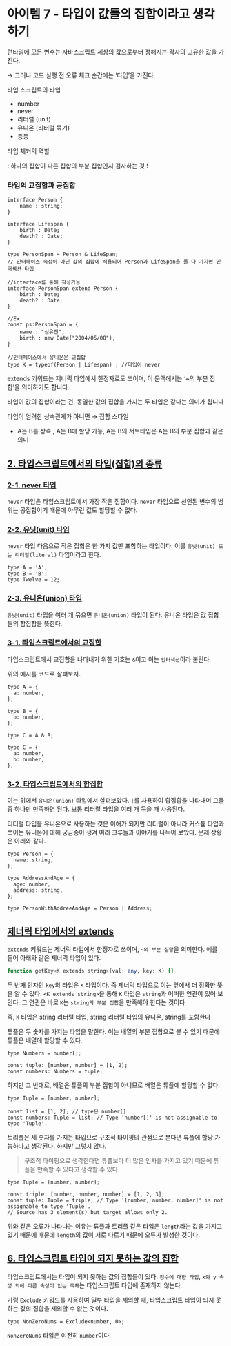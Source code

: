 # 아이템 7 - 타입이  값들의 집합이라고 생각하기

런타임에 모든 변수는 자바스크립트 세상의 값으로부터 정해지는 각자의 고유한 값을 가진다. 

→ 그러나 코드 실행 전 오류 체크 순간에는 ‘타입’을 가진다. 

타입 스크립트의 타입 

- number
- never
- 리터럴 (unit)
- 유니온 (리터럴 묶기)
- 등등

타입 체커의 역할

: 하나의 집합이 다른 집합의 부분 집합인지 검사하는 것 ! 

### 타입의 교집합과 공집합

```tsx
interface Person {
	name : string;
}

interface Lifespan {
	birth : Date;
	death? : Date;
}

type PersonSpan = Person & LifeSpan;
// 인터페이스 속성이 아닌 값의 집합에 적용되어 Person과 LifeSpan을 둘 다 가지면 인터섹션 타입

//interface를 통해 작성가능
interface PersonSpan extend Person {
	birth : Date;
	death? : Date;
}

//Ex
const ps:PersonSpan = {
	name : "심유진",
	birth : new Date("2004/05/08"),
}

//인터페이스에서 유니온은 교집합
type K = typeof(Person | Lifespan) ; //타입이 never
```

extends 키워드는 제너릭 타입에서 한정자로도 쓰이며, 이 문맥에서는 ‘~의 부분 집합’을 의미하기도 합니다.

타입이 값의 집합이라는 건, 동일한 값의 집합을 가지는 두 타입은 같다는 의미가 됩니다 

타입이 엄격한 상속관계가 아니면 → 집합 스타일 

- A는 B를 상속 , A는 B에 할당 가능, A는 B의 서브타입은 A는 B의 부분 집합과 같은 의미

## [**2. 타입스크립트에서의 타입(집합)의 종류**](https://noah-dev.tistory.com/8#2.%20%ED%83%80%EC%9E%85%EC%8A%A4%ED%81%AC%EB%A6%BD%ED%8A%B8%EC%97%90%EC%84%9C%EC%9D%98%20%ED%83%80%EC%9E%85(%EC%A7%91%ED%95%A9)%EC%9D%98%20%EC%A2%85%EB%A5%98-1)

### [**2-1. never 타입**](https://noah-dev.tistory.com/8#2-1.%20never%20%ED%83%80%EC%9E%85-1)

`never` 타입은 타입스크립트에서 가장 작은 집합이다. `never` 타입으로 선언된 변수의 범위는 공집합이기 때문에 아무런 값도 할당할 수 없다.

### [**2-2. 유닛(unit) 타입**](https://noah-dev.tistory.com/8#2-2.%20%EC%9C%A0%EB%8B%9B(unit)%20%ED%83%80%EC%9E%85-1)

`never` 타입 다음으로 작은 집합은 한 가지 값만 포함하는 타입이다. 이를 `유닛(unit) 또는 리터럴(literal)` 타입이라고 한다.

```tsx
type A = 'A';
type B = 'B';
type Twelve = 12;
```

### [**2-3. 유니온(union) 타입**](https://noah-dev.tistory.com/8#2-3.%20%EC%9C%A0%EB%8B%88%EC%98%A8(union)%20%ED%83%80%EC%9E%85-1)

`유닛(unit)` 타입을 여러 개 묶으면 `유니온(union)` 타입이 된다. 유니온 타입은 값 집합들의 합집합을 뜻한다.

### [**3-1. 타입스크립트에서의 교집합**](https://noah-dev.tistory.com/8#3-1.%20%ED%83%80%EC%9E%85%EC%8A%A4%ED%81%AC%EB%A6%BD%ED%8A%B8%EC%97%90%EC%84%9C%EC%9D%98%20%EA%B5%90%EC%A7%91%ED%95%A9-1)

타입스크립트에서 교집합을 나타내기 위한 기호는 `&`이고 이는 `인터섹션`이라 불린다.

위의 예시를 코드로 살펴보자.

```tsx
type A = {
  a: number,
};

type B = {
  b: number,
};

type C = A & B;
```

```tsx
type C = {
  a: number,
  b: number,
};
```

### [**3-2. 타입스크립트에서의 합집합**](https://noah-dev.tistory.com/8#3-2.%20%ED%83%80%EC%9E%85%EC%8A%A4%ED%81%AC%EB%A6%BD%ED%8A%B8%EC%97%90%EC%84%9C%EC%9D%98%20%ED%95%A9%EC%A7%91%ED%95%A9-1)

이는 위에서 `유니온(union)` 타입에서 살펴보았다. `|`를 사용하여 합집합을 나타내며 그들 중 하나만 만족하면 된다. 보통 리터럴 타입을 여러 개 묶을 때 사용된다.

리터럴 타입을 유니온으로 사용하는 것은 이해가 되지만 리터럴이 아니라 커스튬 타입과 쓰이는 유니온에 대해 궁금증이 생겨 여러 크루들과 이야기를 나누어 보았다. 문제 상황은 아래와 같다.

```tsx
type Person = {
  name: string,
};

type AddressAndAge = {
  age: number,
  address: string,
};

type PersonWithAddreeAndAge = Person | Address;
```

## [**제너릭 타입에서의 extends**](https://noah-dev.tistory.com/8#4.%20%EC%A0%9C%EB%84%88%EB%A6%AD%20%ED%83%80%EC%9E%85%EC%97%90%EC%84%9C%EC%9D%98%20extends-1)

`extends` 키워드는 제너릭 타입에서 한정자로 쓰이며, `~의 부분 집합`을 의미한다. 예를 들어 아래와 같은 제너릭 타입이 있다.

```fortran
function getKey<K extends string>(val: any, key: K) {}
```

두 번째 인자인 `key`의 타입은 `K` 타입이다. 즉 제너릭 타입으로 이는 앞에서 더 정확한 뜻을 알 수 있다. `<K extends string>`을 통해 `K` 타입은 `string`과 어떠한 연관이 있어 보인다. 그 연관은 바로 `K`는 `string의 부분 집합`을 만족해야 한다는 것이다

즉, `K` 타입은 string 리터럴 타입, string 리터럴 타입의 유니온, string를 포함한다

튜플은 두 숫자를 가지는 타입을 말한다. 이는 배열의 부분 집합으로 볼 수 있기 때문에 튜플은 배열에 할당할 수 있다.

```tsx
type Numbers = number[];

const tuple: [number, number] = [1, 2];
const numbers: Numbers = tuple;
```

하지만 그 반대로, 배열은 튜플의 부분 집합이 아니므로 배열은 튜플에 할당할 수 없다.

```tsx
type Tuple = [number, number];

const list = [1, 2]; // type은 number[]
const numbers: Tuple = list; // Type 'number[]' is not assignable to type 'Tuple'.
```

트리플은 세 숫자를 가지는 타입으로 구조적 타이핑의 관점으로 본다면 튜플에 할당 가능하다고 생각된다. 하지만 그렇지 않다.

> 구조적 타이핑으로 생각한다면 튜플보다 더 많은 인자를 가지고 있기 때문에 튜플을 만족할 수 있다고 생각할 수 있다.
> 

```tsx
type Tuple = [number, number];

const triple: [number, number, number] = [1, 2, 3];
const tuple: Tuple = triple; // Type '[number, number, number]' is not assignable to type 'Tuple'.
// Source has 3 element(s) but target allows only 2.
```

위와 같은 오류가 나타나는 이유는 튜플과 트리플 같은 타입은 `length`라는 값을 가지고 있기 때문에 때문에 `length`의 값이 서로 다르기 때문에 오류가 발생한 것이다.

## [**6. 타입스크립트 타입이 되지 못하는 값의 집합**](https://noah-dev.tistory.com/8#6.%20%ED%83%80%EC%9E%85%EC%8A%A4%ED%81%AC%EB%A6%BD%ED%8A%B8%20%ED%83%80%EC%9E%85%EC%9D%B4%20%EB%90%98%EC%A7%80%20%EB%AA%BB%ED%95%98%EB%8A%94%20%EA%B0%92%EC%9D%98%20%EC%A7%91%ED%95%A9-1)

타입스크립트에서는 타입이 되지 못하는 값의 집합들이 있다. `정수에 대한 타입`, `x와 y 속성 외에 다른 속성이 없는 객체`는 타입스크립트 타입에 존재하지 않는다.

가령 `Exclude` 키워드를 사용하여 일부 타입을 제외할 때, 타입스크립트 타입이 되지 못하는 값의 집합을 제외할 수 없는 것이다.

```tsx
type NonZeroNums = Exclude<number, 0>;
```

`NonZeroNums` 타입은 여전히 `number`이다.